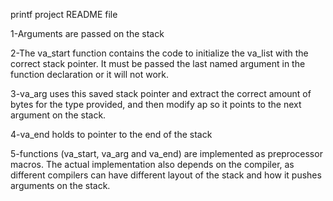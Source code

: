 printf project README file

1-Arguments are passed on the stack

2-The va_start function contains the 
code to initialize the va_list with the correct stack pointer. 
It must be passed the last named argument in the function declaration or it will not work.

3-va_arg uses this saved stack pointer and extract the correct amount of bytes 
for the type provided, and then modify ap so it points to the next argument on the stack.

4-va_end holds to pointer to the end of the stack

5-functions (va_start, va_arg and va_end) are implemented 
as preprocessor macros. The actual implementation also depends 
on the compiler, as different compilers can have different layout 
of the stack and how it pushes arguments on the stack.

